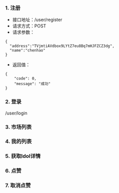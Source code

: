 ### 1. 注册
* 接口地址：/user/register
* 请求方式：POST
* 请求参数：
~~~
{
  "address":"TVjmtiAVdbox9LYtZ7eu8Bq7mHJFZCZ3dg",
  "name":"chenhao"
}
~~~
* 返回值：
~~~
{
	"code": 0,
	"message": "成功"
}
~~~

### 2. 登录
/user/login

### 3. 市场列表


### 4. 我的列表


### 5. 获取Idol详情


### 6. 点赞


### 7. 取消点赞

